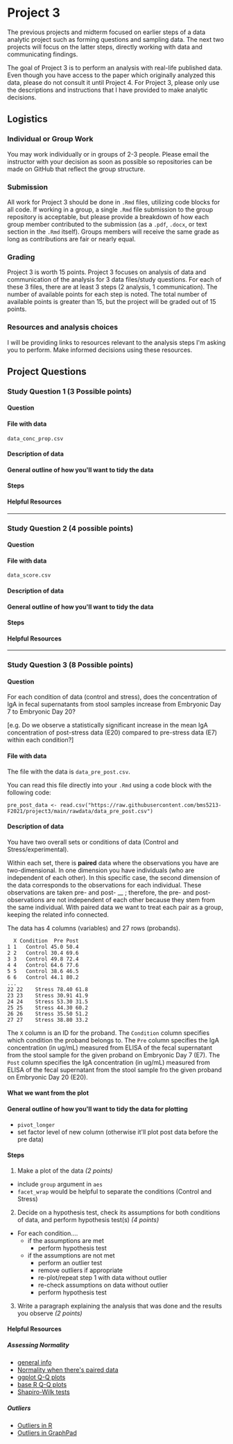 # Project 3

The previous projects and midterm focused on earlier steps of a data analytic project such as forming questions and sampling data. The next two projects will focus on the latter steps, directly working with data and communicating findings.

The goal of Project 3 is to perform an analysis with real-life published data. Even though you have access to the paper which originally analyzed this data, please do not consult it until Project 4. For Project 3, please only use the descriptions and instructions that I have provided to make analytic decisions.

## Logistics

### Individual or Group Work
You may work individually or in groups of 2-3 people. Please email the instructor with your decision as soon as possible so repositories can be made on GitHub that reflect the group structure.


### Submission
All work for Project 3 should be done in `.Rmd` files, utilizing code blocks for all code. If working in a group, a single `.Rmd` file submission to the group repository is acceptable, but please provide a breakdown of how each group member contributed to the submission (as a `.pdf`, `.docx`, or text section in the `.Rmd` itself). Groups members will receive the same grade as long as contributions are fair or nearly equal.   

### Grading

Project 3 is worth 15 points. Project 3 focuses on analysis of data and communication of the analysis for 3 data files/study questions. For each of these 3 files, there are at least 3 steps (2 analysis, 1 communication). The number of available points for each step is noted.  The total number of available points is greater than 15, but the project will be graded out of 15 points.

### Resources and analysis choices

I will be providing links to resources relevant to the analysis steps I'm asking you to perform. Make informed decisions using these resources.

## Project Questions

### Study Question 1 (3 Possible points)

#### Question

#### File with data

`data_conc_prop.csv`

#### Description of data

#### General outline of how you'll want to tidy the data

#### Steps

#### Helpful Resources

--------------------------------------------------------------------------------

### Study Question 2 (4 possible points)

#### Question

#### File with data

`data_score.csv`

#### Description of data

#### General outline of how you'll want to tidy the data

#### Steps

#### Helpful Resources

--------------------------------------------------------------------------------

### Study Question 3 (8 Possible points)

#### Question

For each condition of data (control and stress), does the concentration of IgA in fecal supernatants from stool samples increase from Embryonic Day 7 to Embryonic Day 20?  

[e.g. Do we observe a statistically significant increase in the mean IgA concentration of post-stress data (E20) compared to pre-stress data (E7) within each condition?]

#### File with data

The file with the data is `data_pre_post.csv`.

You can read this file directly into your `.Rmd` using a code block with the following code:

```
pre_post_data <- read.csv("https://raw.githubusercontent.com/bms5213-F2021/project3/main/rawdata/data_pre_post.csv")
```

#### Description of data

You have two overall sets or conditions of data (Control and Stress/experimental).

Within each set, there is **paired** data where the observations you have are two-dimensional. In one dimension you have individuals (who are independent of each other). In this specific case, the second dimension of the data corresponds to the observations for each individual. These observations are taken pre- and post- __ ; therefore, the pre- and post- observations are not independent of each other because they stem from the same individual. With paired data we want to treat each pair as a group, keeping the related info connected.

The data has 4 columns (variables) and 27 rows (probands).

```
  X Condition  Pre Post
1 1   Control 45.0 50.4
2 2   Control 30.4 69.6
3 3   Control 49.8 72.4
4 4   Control 64.6 77.6
5 5   Control 38.6 46.5
6 6   Control 44.1 80.2
...
22 22    Stress 78.40 61.8
23 23    Stress 30.91 41.9
24 24    Stress 53.30 31.5
25 25    Stress 44.30 60.2
26 26    Stress 35.50 51.2
27 27    Stress 38.80 33.2
```

The `X` column is an ID for the proband. The `Condition` column specifies which condition the proband belongs to. The `Pre` column specifies the IgA concentration (in ug/mL) measured from ELISA of the fecal supernatant from the stool sample for the given proband on Embryonic Day 7 (E7). The `Post` column specifies the IgA concentration (in ug/mL) measured from ELISA of the fecal supernatant from the stool sample fro the given proband on Embryonic Day 20 (E20).

#### What we want from the plot



#### General outline of how you'll want to tidy the data for plotting

* `pivot_longer`
* set factor level of new column (otherwise it'll plot post data before the pre data)

#### Steps

1. Make a plot of the data *(2 points)*
  * include `group` argument in `aes`
  * `facet_wrap` would be helpful to separate the conditions (Control and Stress)
2. Decide on a hypothesis test, check its assumptions for both conditions of data, and perform hypothesis test(s) *(4 points)*
  * For each condition....
    * if the assumptions are met
      * perform hypothesis test
    * if the assumptions are not met
      * perform an outlier test
      * remove outliers if appropriate
      * re-plot/repeat step 1 with data without outlier
      * re-check assumptions on data without outlier
      * perform hypothesis test
3. Write a paragraph explaining the analysis that was done and the results you observe *(2 points)*

#### Helpful Resources

##### Assessing Normality
* [general info](https://www.sheffield.ac.uk/polopoly_fs/1.885202!/file/95_Normality_Check.pdf)
* [Normality when there's paired data](https://www.graphpad.com/guides/prism/latest/statistics/stat_checklist_pairedt.htm)
* [ggplot Q-Q plots](https://ggplot2.tidyverse.org/reference/geom_qq.html)
* [base R Q-Q plots](https://www.dummies.com/programming/r/how-to-use-quantile-plots-to-check-data-normality-in-r/)
* [Shapiro-Wilk tests](https://stat.ethz.ch/R-manual/R-devel/library/stats/html/shapiro.test.html)

##### Outliers
* [Outliers in R](https://statsandr.com/blog/outliers-detection-in-r/)
* [Outliers in GraphPad](https://www.graphpad.com/guides/prism/latest/statistics/stat_how_it_works_rout_method.htm)
